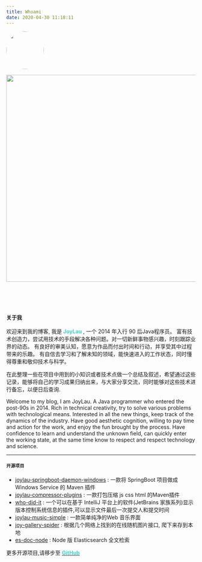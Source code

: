 ```yaml
---
title: Whoami
date: 2020-04-30 11:18:11
---
```

<style>
  .my-links {display: flex; justify-content: center; align-content: center; margin-top: 30px; width: 100%;}
  .my-links a {display: flex; color: #000; padding: 2px 10px;border-bottom:none !important;}
  .my-links a:after {display: none;}
  .my-links a:hover {backround: #ddd;}
  .my-links a span {font-size: 28px;}
  .img-center {margin: 0 auto;}
  .dark-obsidian .article .main .content {
    padding: 0 6rem;
  }
  @media screen and (max-width: 1200px) {
    .dark-obsidian .article .main .content {
      padding: 0 0.5rem;
    }
  }
</style>

<img class="img-center" draggable="false" src="http://image.joylau.cn/blog/JoyLau.jpg" style="height: 100px; width: 100px; border-radius: 50%; margin-bottom: 15px">

<img class="img-center" draggable="false" style="padding-bottom: 2em;" src="//blog.joylau.cn/blog/undraw_programming_2svr.svg" height="550" width="550/">

<div class="my-links">
  <a class="gradient-text" href="mailto:2587038142.liu@gmail.com" target="_blank" rel="noopener"><span class=" iconfont icon-email-fill"></span></a>
  <a class="gradient-text" href="https://github.com/JoyLau" target="_blank" rel="noopener"><span class=" iconfont icon-github"></span></a>
  <a class="gradient-text" href="https://twitter.com/FailingLiu" target="_blank" rel="noopener"><span class=" iconfont icon-twitter"></span></a>
</div>

### `关于我`
欢迎来到我的博客, 我是<b style="color: #42d2ca"> **JoyLau** </b>,
一个 2014 年入行 90 后Java程序员。
富有技术创造力，尝试用技术的手段解决各种问题。对一切新鲜事物感兴趣，时刻跟踪业界的动态。
有良好的审美认知，愿意为作品而付出时间和行动，并享受其中过程带来的乐趣。
有自信去学习和了解未知的领域，能快速进入的工作状态，同时懂得尊重和敬仰技术与科学。    

在此整理一些在项目中用到的小知识或者技术点做一个总结及叙述，希望通过这些记录，能够将自己的学习成果归纳出来，与大家分享交流，同时能够对这些技术进行备忘，以便日后查询.  


Welcome to my blog, I am JoyLau.
A Java programmer who entered the post-90s in 2014.
Rich in technical creativity, try to solve various problems with technological means. Interested in all the new things, keep track of the dynamics of the industry.
Have good aesthetic cognition, willing to pay time and action for the work, and enjoy the fun brought by the process.
Have confidence to learn and understand the unknown field, can quickly enter the working state, at the same time know to respect and respect technology and science.

<hr></hr>

#### `开源项目`

- [joylau-springboot-daemon-windows](https://github.com/JoyLau/joylau-springboot-daemon-windows) : 一款将 SpringBoot 项目做成Windows Service 的 Maven 插件
- [joylau-compressor-plugins](https://github.com/JoyLau/joylau-compressor-plugins) : 一款打包压缩 js css html 的Maven插件
- [who-did-it](https://github.com/JoyLau/who-did-it) : 一个可以在基于 IntelliJ 平台上的软件(JetBrains 家族系列)显示版本控制系统信息的插件,可以显示文件最后一次提交人和提交时间
- [joylau-music-simple](https://github.com/JoyLau/joylau-music-simple) : 一款简单纯净的Web 音乐界面
- [joy-gallery-spider](https://github.com/JoyLau/joy-gallery-spider) : 根据几个网络上找到的在线随机图片接口, 爬下来存到本地
- [es-doc-node](https://github.com/JoyLau/es-doc-node) : Node 版 Elasticsearch 全文检索

更多开源项目,请移步至 <a class="gradient-text" href="https://github.com/JoyLau" target="_blank"><b style="color: #42d2ca"> **GitHub** </b></a>  
